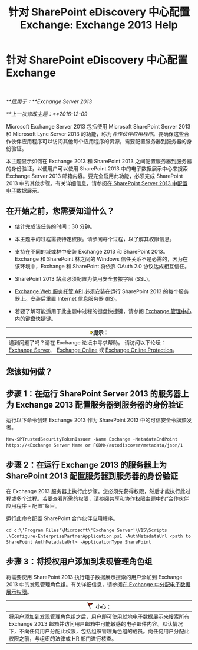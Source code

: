 ﻿---
title: '针对 SharePoint eDiscovery 中心配置 Exchange: Exchange 2013 Help'
TOCTitle: 针对 SharePoint eDiscovery 中心配置 Exchange
ms:assetid: 795c1a3b-295c-4ee5-ade9-52cf3fda3f19
ms:mtpsurl: https://technet.microsoft.com/zh-cn/library/JJ218665(v=EXCHG.150)
ms:contentKeyID: 50490869
ms.date: 01/11/2018
mtps_version: v=EXCHG.150
ms.translationtype: HT
---

# 针对 SharePoint eDiscovery 中心配置 Exchange

 

_**适用于：**Exchange Server 2013_

_**上一次修改主题：**2016-12-09_

Microsoft Exchange Server 2013 包括使用 Microsoft SharePoint Server 2013 和 Microsoft Lync Server 2013 的功能，称为*合作伙伴应用程序*。要确保这些合作伙伴应用程序可以访问其他每个应用程序的资源，需要配置服务器到服务器的身份验证。

本主题显示如何在 Exchange 2013 和 SharePoint 2013 之间配置服务器到服务器的身份验证，以便用户可以使用 SharePoint 2013 中的电子数据展示中心来搜索 Exchange Server 2013 邮箱内容。要完全启用此功能，必须完成 SharePoint 2013 中的其他步骤。有关详细信息，请参阅[在 SharePoint Server 2013 中配置电子数据展示](https://go.microsoft.com/fwlink/?linkid=257727)。

## 在开始之前，您需要知道什么？

  - 估计完成该任务的时间：30 分钟。

  - 本主题中的过程需要特定权限。请参阅每个过程，以了解其权限信息。

  - 支持在不同的域或林中安装 Exchange 2013 和 SharePoint 2013。Exchange 和 SharePoint 林之间的 Windows 信任关系不是必需的，因为在该环境中，Exchange 和 SharePoint 将依靠 OAuth 2.0 协议达成相互信任。

  - SharePoint 2013 站点必须配置为使用安全套接字层 (SSL)。

  - [Exchange Web 服务托管 API](https://go.microsoft.com/fwlink/?linkid=257726) 必须安装在运行 SharePoint 2013 的每个服务器上。安装后重置 Internet 信息服务器 (IIS)。

  - 若要了解可能适用于此主题中过程的键盘快捷键，请参阅 [Exchange 管理中心内的键盘快捷键](keyboard-shortcuts-in-the-exchange-admin-center-exchange-online-protection-help.md)。

<table>
<thead>
<tr class="header">
<th><img src="images/Bb124558.tip(EXCHG.150).gif" title="提示" alt="提示" />提示：</th>
</tr>
</thead>
<tbody>
<tr class="odd">
<td>遇到问题了吗？请在 Exchange 论坛中寻求帮助。 请访问以下论坛：<a href="https://go.microsoft.com/fwlink/p/?linkid=60612">Exchange Server</a>、 <a href="https://go.microsoft.com/fwlink/p/?linkid=267542">Exchange Online</a> 或 <a href="https://go.microsoft.com/fwlink/p/?linkid=285351">Exchange Online Protection</a>。</td>
</tr>
</tbody>
</table>


## 您该如何做？

## 步骤 1：在运行 SharePoint Server 2013 的服务器上为 Exchange 2013 配置服务器到服务器的身份验证

运行以下命令创建 Exchange 2013 作为 SharePoint 2013 中的可信安全令牌颁发者。

    New-SPTrustedSecurityTokenIssuer -Name Exchange -MetadataEndPoint https://<Exchange Server Name or FQDN>/autodiscover/metadata/json/1

## 步骤 2：在运行 Exchange 2013 的服务器上为 SharePoint 2013 配置服务器到服务器的身份验证

在 Exchange 2013 服务器上执行此步骤。您必须先获得权限，然后才能执行此过程或多个过程。若要查看所需的权限，请参阅[共享和协作权限](sharing-and-collaboration-permissions-exchange-2013-help.md)主题中的“合作伙伴应用程序 - 配置”条目。

运行此命令配置 SharePoint 合作伙伴应用程序。

    cd c:\'Program Files'\Microsoft\'Exchange Server'\V15\Scripts
    .\Configure-EnterprisePartnerApplication.ps1 -AuthMetadataUrl <path to SharePoint AuthMetadataUrl> -ApplicationType SharePoint

## 步骤 3：将授权用户添加到发现管理角色组

将需要使用 SharePoint 2013 执行电子数据展示搜索的用户添加到 Exchange 2013 中的发现管理角色组。有关详细信息，请参阅[在 Exchange 中分配电子数据展示权限](assign-ediscovery-permissions-in-exchange-exchange-2013-help.md)。

<table>
<thead>
<tr class="header">
<th><img src="images/Dd876845.Caution(EXCHG.150).gif" title="小心" alt="小心" />小心：</th>
</tr>
</thead>
<tbody>
<tr class="odd">
<td>将用户添加到发现管理角色组之后，用户即可使用就地电子数据展示来搜索所有 Exchange 2013 邮箱并访问用户邮箱中可能敏感的电子邮件内容。默认情况下，不向任何用户分配此权限，包括组织管理角色组的成员。向任何用户分配此权限之前，与组织的法律或 HR 部门进行核查。</td>
</tr>
</tbody>
</table>

